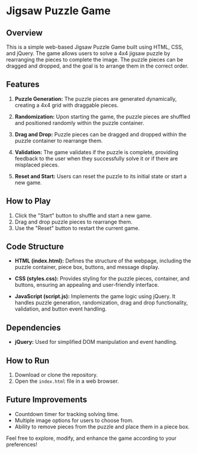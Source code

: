 # Jigsaw Puzzle Game

## Overview

This is a simple web-based Jigsaw Puzzle Game built using HTML, CSS, and jQuery. The game allows users to solve a 4x4 jigsaw puzzle by rearranging the pieces to complete the image. The puzzle pieces can be dragged and dropped, and the goal is to arrange them in the correct order.

## Features

1. **Puzzle Generation:** The puzzle pieces are generated dynamically, creating a 4x4 grid with draggable pieces.

2. **Randomization:** Upon starting the game, the puzzle pieces are shuffled and positioned randomly within the puzzle container.

3. **Drag and Drop:** Puzzle pieces can be dragged and dropped within the puzzle container to rearrange them.

4. **Validation:** The game validates if the puzzle is complete, providing feedback to the user when they successfully solve it or if there are misplaced pieces.

5. **Reset and Start:** Users can reset the puzzle to its initial state or start a new game.

## How to Play

1. Click the "Start" button to shuffle and start a new game.
2. Drag and drop puzzle pieces to rearrange them.
3. Use the "Reset" button to restart the current game.

## Code Structure

- **HTML (index.html):** Defines the structure of the webpage, including the puzzle container, piece box, buttons, and message display.

- **CSS (styles.css):** Provides styling for the puzzle pieces, container, and buttons, ensuring an appealing and user-friendly interface.

- **JavaScript (script.js):** Implements the game logic using jQuery. It handles puzzle generation, randomization, drag and drop functionality, validation, and button event handling.

## Dependencies

- **jQuery:** Used for simplified DOM manipulation and event handling.

## How to Run

1. Download or clone the repository.
2. Open the `index.html` file in a web browser.

## Future Improvements

- Countdown timer for tracking solving time.
- Multiple image options for users to choose from.
- Ability to remove pieces from the puzzle and place them in a piece box.

Feel free to explore, modify, and enhance the game according to your preferences!